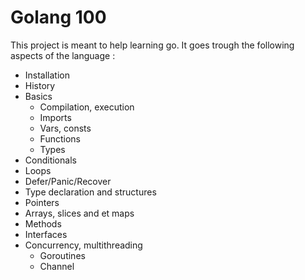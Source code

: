 # Golang 100

This project is meant to help learning go. It goes trough the following aspects of the language :

 - Installation
 - History
 - Basics
    * Compilation, execution
    * Imports
    * Vars, consts
    * Functions
    * Types
  - Conditionals
  - Loops
  - Defer/Panic/Recover
  - Type declaration and structures
  - Pointers
  - Arrays, slices and et maps
  - Methods
  - Interfaces
  - Concurrency, multithreading
    * Goroutines
    * Channel
